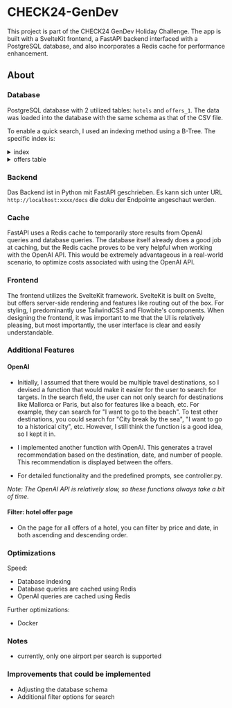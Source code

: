 # CHECK24-GenDev

This project is part of the CHECK24 GenDev Holiday Challenge.
The app is built with a SvelteKit frontend, a FastAPI backend interfaced with a PostgreSQL database, and also incorporates a Redis cache for performance enhancement.

## About

### Database

PostgreSQL database with 2 utilized tables: `hotels` and `offers_1`.
The data was loaded into the database with the same schema as that of the CSV file.

To enable a quick search, I used an indexing method using a B-Tree. The specific index is:

<details> 
<summary>index</summary>
`"idx_offers_optimized_new_2" btree (outbounddepartureairport, countadults, countchildren, outbounddeparturedatetime, inboundarrivaldatetime, hotelid DESC)`
</details>

<details>
  <summary>offers table</summary>
```
                                 Table "public.offers_1"
          Column           |            Type             | Collation | Nullable | Default
---------------------------+-----------------------------+-----------+----------+---------
 hotelid                   | integer                     |           |          |
 outbounddeparturedatetime | timestamp without time zone |           |          |
 inbounddeparturedatetime  | text                        |           |          |
 countadults               | integer                     |           |          |
 countchildren             | integer                     |           |          |
 price                     | integer                     |           |          |
 inbounddepartureairport   | text                        |           |          |
 outboundarrivalairport    | text                        |           |          |
 inboundarrivaldatetime    | timestamp without time zone |           |          |
 outbounddepartureairport  | text                        |           |          |
 inboundarrivalairport     | text                        |           |          |
 outboundarrivaldatetime   | text                        |           |          |
 mealtype                  | text                        |           |          |
 oceanview                 | boolean                     |           |          |
 roomtype                  | text                        |           |          |
Indexes:
    "idx_offers_optimized_new_2" btree (outbounddepartureairport, countadults, countchildren, outbounddeparturedatetime, inboundarrivaldatetime, hotelid DESC)
```

</details>

### Backend

Das Backend ist in Python mit FastAPI geschrieben. Es kann sich unter URL `http://localhost:xxxx/docs` die doku der Endpointe angeschaut werden.

### Cache

FastAPI uses a Redis cache to temporarily store results from OpenAI queries and database queries. The database itself already does a good job at caching, but the Redis cache proves to be very helpful when working with the OpenAI API. This would be extremely advantageous in a real-world scenario, to optimize costs associated with using the OpenAI API.

### Frontend

The frontend utilizes the SvelteKit framework. SvelteKit is built on Svelte, but offers server-side rendering and features like routing out of the box. For styling, I predominantly use TailwindCSS and Flowbite's components.
When designing the frontend, it was important to me that the UI is relatively pleasing, but most importantly, the user interface is clear and easily understandable.

### Additional Features

#### OpenAI

- Initially, I assumed that there would be multiple travel destinations, so I devised a function that would make it easier for the user to search for targets. In the search field, the user can not only search for destinations like Mallorca or Paris, but also for features like a beach, etc. For example, they can search for "I want to go to the beach". To test other destinations, you could search for "City break by the sea", "I want to go to a historical city", etc. However, I still think the function is a good idea, so I kept it in.

- I implemented another function with OpenAI. This generates a travel recommendation based on the destination, date, and number of people. This recommendation is displayed between the offers.
- For detailed functionality and the predefined prompts, see controller.py.

_Note: The OpenAI API is relatively slow, so these functions always take a bit of time._

#### Filter: hotel offer page

- On the page for all offers of a hotel, you can filter by price and date, in both ascending and descending order.

### Optimizations

Speed:

- Database indexing
- Database queries are cached using Redis
- OpenAI queries are cached using Redis

Further optimizations:

- Docker

### Notes

- currently, only one airport per search is supported

### Improvements that could be implemented

- Adjusting the database schema
- Additional filter options for search

